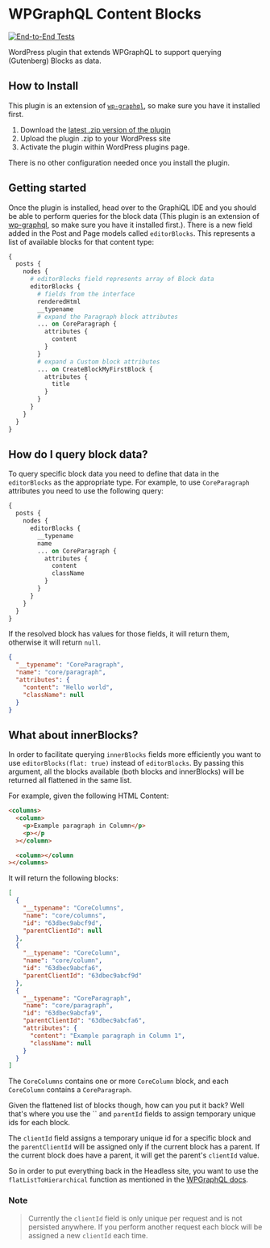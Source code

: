# WPGraphQL Content Blocks

[![End-to-End Tests](https://github.com/wpengine/wp-graphql-content-blocks/actions/workflows/e2e-tests.yml/badge.svg)](https://github.com/wpengine/wp-graphql-content-blocks/actions/workflows/e2e-tests.yml)

WordPress plugin that extends WPGraphQL to support querying (Gutenberg) Blocks as data.

## How to Install

This plugin is an extension of [`wp-graphql`](https://www.wpgraphql.com/), so make sure you have it installed first.

1. Download the [latest .zip version of the plugin](https://github.com/wpengine/wp-graphql-content-blocks/releases/latest)
2. Upload the plugin .zip to your WordPress site
3. Activate the plugin within WordPress plugins page.

There is no other configuration needed once you install the plugin.

## Getting started

Once the plugin is installed, head over to the GraphiQL IDE and you should be able to perform queries for the block data (This plugin is an extension of [wp-graphql](https://www.wpgraphql.com/), so make sure you have it installed first.).
There is a new field added in the Post and Page models called `editorBlocks`.
This represents a list of available blocks for that content type:

```graphql
{
  posts {
    nodes {
      # editorBlocks field represents array of Block data
      editorBlocks {
        # fields from the interface
        renderedHtml
        __typename
        # expand the Paragraph block attributes
        ... on CoreParagraph {
          attributes {
            content
          }
        }
        # expand a Custom block attributes
        ... on CreateBlockMyFirstBlock {
          attributes {
            title
          }
        }
      }
    }
  }
}
```

## How do I query block data?

To query specific block data you need to define that data in the `editorBlocks` as the appropriate type.
For example, to use `CoreParagraph` attributes you need to use the following query:

```graphql
{
  posts {
    nodes {
      editorBlocks {
        __typename
        name
        ... on CoreParagraph {
          attributes {
            content
            className
          }
        }
      }
    }
  }
}
```

If the resolved block has values for those fields, it will return them, otherwise it will return `null`.

```json
{
  "__typename": "CoreParagraph",
  "name": "core/paragraph",
  "attributes": {
    "content": "Hello world",
    "className": null
  }
}
```

## What about innerBlocks?

In order to facilitate querying `innerBlocks` fields more efficiently you want to use `editorBlocks(flat: true)` instead of `editorBlocks`.
By passing this argument, all the blocks available (both blocks and innerBlocks) will be returned all flattened in the same list.

For example, given the following HTML Content:

```html
<columns>
  <column>
    <p>Example paragraph in Column</p>
    <p></p
  ></column>

  <column></column
></columns>
```

It will return the following blocks:

```json
[
  {
    "__typename": "CoreColumns",
    "name": "core/columns",
    "id": "63dbec9abcf9d",
    "parentClientId": null
  },
  {
    "__typename": "CoreColumn",
    "name": "core/column",
    "id": "63dbec9abcfa6",
    "parentClientId": "63dbec9abcf9d"
  },
  {
    "__typename": "CoreParagraph",
    "name": "core/paragraph",
    "id": "63dbec9abcfa9",
    "parentClientId": "63dbec9abcfa6",
    "attributes": {
      "content": "Example paragraph in Column 1",
      "className": null
    }
  }
]
```

The `CoreColumns` contains one or more `CoreColumn` block, and each `CoreColumn` contains a `CoreParagraph`.

Given the flattened list of blocks though, how can you put it back? Well that's where you use the \`\` and `parentId` fields to assign temporary unique ids for each block.

The `clientId` field assigns a temporary unique id for a specific block and the `parentClientId` will
be assigned only if the current block has a parent. If the current block does have a parent, it will get the parent's `clientId` value.

So in order to put everything back in the Headless site, you want to use the `flatListToHierarchical` function as mentioned in the [WPGraphQL docs](https://www.wpgraphql.com/docs/menus#hierarchical-data).

### Note

> Currently the `clientId` field is only unique per request and is not persisted anywhere. If you perform another request each block will be assigned a new `clientId` each time.
